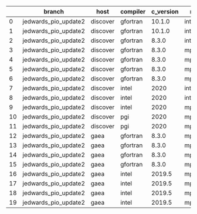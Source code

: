 |    | branch               | host     | compiler   | c_version   | mpi      | m_version   | o_g   | os     | build   |   u_pass |   u_fail |   s_pass |   s_fail |   e_pass |   e_fail |   nuopc_pass |   nuopc_fail | artifacts_hash                                                                                             | modified            |
|----|----------------------|----------|------------|-------------|----------|-------------|-------|--------|---------|----------|----------|----------|----------|----------|----------|--------------|--------------|------------------------------------------------------------------------------------------------------------|---------------------|
|  0 | jedwards_pio_update2 | discover | gfortran   | 10.1.0      | intelmpi | 19.1.3.304  | O     | Linux  | Pass    |    13632 |       15 |       49 |        0 |       80 |        0 |           50 |            0 | [artifacts](https://github.com/esmf-org/esmf-test-artifacts/tree/0cf51a742c95521f71ef1cb0b9c3ba5d81cf4c21) | 03/01/2022_00:27:32 |
|  1 | jedwards_pio_update2 | discover | gfortran   | 10.1.0      | intelmpi | 19.1.3.304  | g     | Linux  | Pass    |    13632 |       15 |       49 |        0 |       80 |        0 |           50 |            0 | [artifacts](https://github.com/esmf-org/esmf-test-artifacts/tree/2ba51d92cc22cda705622f999e93000e4199b135) | 03/01/2022_00:27:32 |
|  2 | jedwards_pio_update2 | discover | gfortran   | 8.3.0       | intelmpi | 19.1.3.304  | O     | Linux  | Pass    |    13632 |       15 |       49 |        0 |       80 |        0 |           50 |            0 | [artifacts](https://github.com/esmf-org/esmf-test-artifacts/tree/b289a126a89bcd377bccdda4436b49bbf3d5b400) | 03/01/2022_00:27:32 |
|  3 | jedwards_pio_update2 | discover | gfortran   | 8.3.0       | mpiuni   | none        | O     | Linux  | Pass    |    12121 |        0 |        8 |        0 |       43 |        0 |            0 |           50 | [artifacts](https://github.com/esmf-org/esmf-test-artifacts/tree/5336c7369138e5e83a6cd34ffdae27e01425beda) | 03/01/2022_00:27:32 |
|  4 | jedwards_pio_update2 | discover | gfortran   | 8.3.0       | mpiuni   | none        | g     | Linux  | Pass    |    12121 |        0 |        8 |        0 |       43 |        0 |            0 |           50 | [artifacts](https://github.com/esmf-org/esmf-test-artifacts/tree/0ec30a7d412746706020c216aa46d7618e9b35b0) | 03/01/2022_00:27:32 |
|  5 | jedwards_pio_update2 | discover | gfortran   | 8.3.0       | mpt      | 2.17        | O     | Linux  | Pass    |    13647 |        0 |       49 |        0 |       80 |        0 |           46 |            4 | [artifacts](https://github.com/esmf-org/esmf-test-artifacts/tree/bf0ef32666b4299914f0253d722bd369d29b8ed0) | 03/01/2022_00:27:32 |
|  6 | jedwards_pio_update2 | discover | gfortran   | 8.3.0       | mpt      | 2.17        | g     | Linux  | Pass    |    13647 |        0 |       49 |        0 |       80 |        0 |           46 |            4 | [artifacts](https://github.com/esmf-org/esmf-test-artifacts/tree/d3b4fa5750b6df62448db857e42f93ee1ef285b6) | 03/01/2022_00:27:32 |
|  7 | jedwards_pio_update2 | discover | intel      | 2020        | intelmpi | 19.1.3.304  | O     | Linux  | Pass    |    13647 |        0 |       49 |        0 |       80 |        0 |           50 |            0 | [artifacts](https://github.com/esmf-org/esmf-test-artifacts/tree/1eb66b44ad593465ad5321cf1af60e0ea21be3e2) | 03/01/2022_00:27:32 |
|  8 | jedwards_pio_update2 | discover | intel      | 2020        | intelmpi | 19.1.3.304  | g     | Linux  | Pass    |    13258 |      389 |       49 |        0 |       79 |        1 |           34 |           16 | [artifacts](https://github.com/esmf-org/esmf-test-artifacts/tree/6381bea3f7edcc90f9ee7ba865b68387042dadbc) | 03/01/2022_00:27:32 |
|  9 | jedwards_pio_update2 | discover | intel      | 2020        | mpt      | 2.17        | O     | Linux  | Pass    |    13647 |        0 |       49 |        0 |       80 |        0 |            0 |           50 | [artifacts](https://github.com/esmf-org/esmf-test-artifacts/tree/fd4d676d6dd999c40b516f7cd2ad0c4229bc7274) | 03/01/2022_00:27:32 |
| 10 | jedwards_pio_update2 | discover | pgi        | 2020        | mpiuni   | none        | O     | Linux  | Pass    |    11499 |      622 |        6 |        2 |       40 |        3 |            0 |           50 | [artifacts](https://github.com/esmf-org/esmf-test-artifacts/tree/7006789859b8891d8667c5b0c37b5f11c7f7e1be) | 03/01/2022_00:27:32 |
| 11 | jedwards_pio_update2 | discover | pgi        | 2020        | mpiuni   | none        | g     | Linux  | Pass    |    11499 |      622 |        4 |        4 |       40 |        3 |            0 |           50 | [artifacts](https://github.com/esmf-org/esmf-test-artifacts/tree/9dde230fd36b815467422edceff9ac5662b4ffd9) | 03/01/2022_00:27:32 |
| 12 | jedwards_pio_update2 | gaea     | gfortran   | 8.3.0       | mpi      | 7.7.11      | O     | Unicos | Pass    |    13646 |        1 |       49 |        0 |       80 |        0 |           47 |            3 | [artifacts](https://github.com/esmf-org/esmf-test-artifacts/tree/aca739a9c7f7d7dc187ae168d75802453a1f95b1) | 03/01/2022_00:31:59 |
| 13 | jedwards_pio_update2 | gaea     | gfortran   | 8.3.0       | mpi      | 7.7.11      | g     | Unicos | Pass    |    13257 |      390 |       49 |        0 |       79 |        1 |           31 |           19 | [artifacts](https://github.com/esmf-org/esmf-test-artifacts/tree/eb758b70dceb56378ef14b0cb615f76292308d94) | 03/01/2022_00:31:59 |
| 14 | jedwards_pio_update2 | gaea     | gfortran   | 8.3.0       | mpiuni   | none        | O     | Unicos | Pass    |    12121 |        0 |        8 |        0 |       43 |        0 |            0 |           50 | [artifacts](https://github.com/esmf-org/esmf-test-artifacts/tree/2e05512ecb9cd90cba32c9f72436d47748580836) | 03/01/2022_00:31:59 |
| 15 | jedwards_pio_update2 | gaea     | gfortran   | 8.3.0       | mpiuni   | none        | g     | Unicos | Pass    |    12121 |        0 |        8 |        0 |       43 |        0 |            0 |           50 | [artifacts](https://github.com/esmf-org/esmf-test-artifacts/tree/7b413580d8a89b2a73d5b44ccd66560f52c6a80d) | 03/01/2022_00:31:59 |
| 16 | jedwards_pio_update2 | gaea     | intel      | 2019.5      | mpi      | 7.7.11      | O     | Unicos | Pass    |    13632 |       15 |       49 |        0 |       80 |        0 |           47 |            3 | [artifacts](https://github.com/esmf-org/esmf-test-artifacts/tree/e60935196d895607fb786633ee72478cbb517e92) | 03/01/2022_00:31:59 |
| 17 | jedwards_pio_update2 | gaea     | intel      | 2019.5      | mpi      | 7.7.11      | g     | Unicos | Pass    |    13632 |       15 |       49 |        0 |       80 |        0 |           47 |            3 | [artifacts](https://github.com/esmf-org/esmf-test-artifacts/tree/8ca43600a6f2d058db8619d6c5905f009f876b79) | 03/01/2022_00:31:59 |
| 18 | jedwards_pio_update2 | gaea     | intel      | 2019.5      | mpiuni   | none        | O     | Unicos | Pass    |    12106 |       15 |        8 |        0 |       43 |        0 |            0 |           50 | [artifacts](https://github.com/esmf-org/esmf-test-artifacts/tree/a9b78a8663ec07d45ad34f71802ac8c184da9bef) | 03/01/2022_00:31:59 |
| 19 | jedwards_pio_update2 | gaea     | intel      | 2019.5      | mpiuni   | none        | g     | Unicos | Pass    |    12106 |       15 |        8 |        0 |       43 |        0 |            0 |           50 | [artifacts](https://github.com/esmf-org/esmf-test-artifacts/tree/215d7982314f99fc966315df2f73acd5d1ef9be2) | 03/01/2022_00:31:59 |
